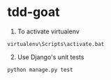 # tdd-goat
1. To activate virtualenv
```shell script
virtualenv\Scripts\activate.bat
```
2. Use Django's unit tests
```shell script
python manage.py test
```